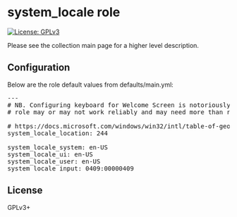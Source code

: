 # system_locale role

[![License: GPLv3](https://img.shields.io/badge/license-GPLv3-brightgreen.svg)](https://www.gnu.org/licenses/gpl-3.0)

Please see the collection main page for a higher level description.

## Configuration

Below are the role default values from defaults/main.yml:

<pre>
---
# NB. Configuring keyboard for Welcome Screen is notoriously difficult, this
# role may or may not work reliably and may need more than round to apply ok

# https://docs.microsoft.com/windows/win32/intl/table-of-geographical-locations
system_locale_location: 244

system_locale_system: en-US
system_locale_ui: en-US
system_locale_user: en-US
system_locale_input: 0409:00000409
</pre>

## License

GPLv3+
